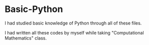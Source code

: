 # Basic-Python
I had studied basic knowledge of Python through all of these files.

I had written all these codes by myself while taking "Computational Mathematics" class.
